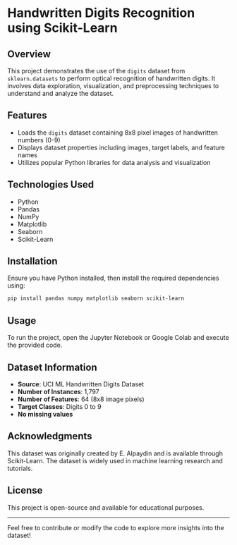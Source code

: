 # Handwritten Digits Recognition using Scikit-Learn

## Overview
This project demonstrates the use of the `digits` dataset from `sklearn.datasets` to perform optical recognition of handwritten digits. It involves data exploration, visualization, and preprocessing techniques to understand and analyze the dataset.

## Features
- Loads the `digits` dataset containing 8x8 pixel images of handwritten numbers (0-9)
- Displays dataset properties including images, target labels, and feature names
- Utilizes popular Python libraries for data analysis and visualization

## Technologies Used
- Python
- Pandas
- NumPy
- Matplotlib
- Seaborn
- Scikit-Learn

## Installation
Ensure you have Python installed, then install the required dependencies using:
```sh
pip install pandas numpy matplotlib seaborn scikit-learn
```

## Usage
To run the project, open the Jupyter Notebook or Google Colab and execute the provided code.

## Dataset Information
- **Source**: UCI ML Handwritten Digits Dataset
- **Number of Instances**: 1,797
- **Number of Features**: 64 (8x8 image pixels)
- **Target Classes**: Digits 0 to 9
- **No missing values**

## Acknowledgments
This dataset was originally created by E. Alpaydin and is available through Scikit-Learn. The dataset is widely used in machine learning research and tutorials.

## License
This project is open-source and available for educational purposes.

---

Feel free to contribute or modify the code to explore more insights into the dataset!
